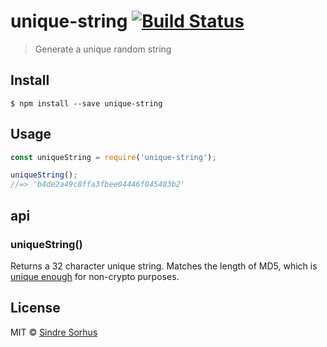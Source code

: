 # unique-string [![Build Status](https://travis-ci.org/sindresorhus/unique-string.svg?branch=master)](https://travis-ci.org/sindresorhus/unique-string)

> Generate a unique random string


## Install

```
$ npm install --save unique-string
```


## Usage

```js
const uniqueString = require('unique-string');

uniqueString();
//=> 'b4de2a49c8ffa3fbee04446f045483b2'
```


## api

### uniqueString()

Returns a 32 character unique string. Matches the length of MD5, which is [unique enough](http://stackoverflow.com/a/2444336/64949) for non-crypto purposes.


## License

MIT © [Sindre Sorhus](https://sindresorhus.com)
